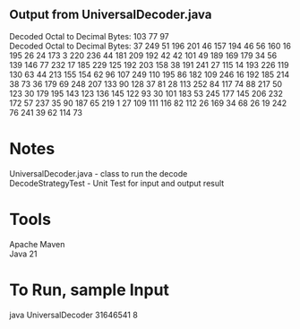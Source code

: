 

## Output from UniversalDecoder.java  
Decoded Octal to Decimal Bytes: 103 77 97   
Decoded Octal to Decimal Bytes: 37 249 51 196 201 46 157 194 46 56 160 16 195 26 24 173 3 220 236 44 181 209 192 42 42 101 49 189 169 179 34 56 139 146 77 232 17 185 229 125 192 203 158 38 191 241 27 115 14 193 226 119 130 63 44 213 155 154 62 96 107 249 110 195 86 182 109 246 16 192 185 214 38 73 36 179 69 248 207 133 90 128 37 81 28 113 252 84 117 74 88 217 50 123 30 179 195 143 123 136 145 122 93 30 101 183 53 245 177 145 206 232 172 57 237 35 90 187 65 219 1 27 109 111 116 82 112 26 169 34 68 26 19 242 76 241 39 62 114 73   

# Notes  
UniversalDecoder.java - class to run the decode  
DecodeStrategyTest - Unit Test for input and output result  

# Tools  
Apache Maven  
Java 21  

# To Run, sample Input  
java UniversalDecoder 31646541 8  